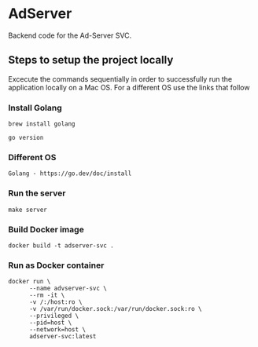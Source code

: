 # AdServer
Backend code for the Ad-Server SVC.

## Steps to setup the project locally
Excecute the commands sequentially in order to successfully run the application locally on a Mac OS. For a different OS use the links that follow

### Install Golang
```
brew install golang

go version
```

### Different OS
```
Golang - https://go.dev/doc/install

```

### Run the server
```
make server
```

### Build Docker image
```
docker build -t adserver-svc .
```

### Run as Docker container
```
docker run \
      --name advserver-svc \
      --rm -it \
      -v /:/host:ro \
      -v /var/run/docker.sock:/var/run/docker.sock:ro \
      --privileged \
      --pid=host \
      --network=host \
      adserver-svc:latest
```





